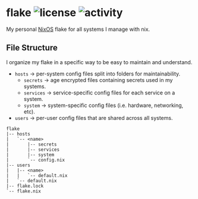 flake
![license](https://badge.hanna.lol/license/0BSD)
![activity](https://badge.hanna.lol/activity/flake)
================================================================================

My personal [NixOS](https://nixos.org) flake for all systems I manage with nix.

## File Structure

I organize my flake in a specific way to be easy to maintain and understand.

- `hosts` → per-system config files split into folders for maintainability.
  - `secrets` → age encrypted files containing secrets used in my systems.
  - `services` → service-specific config files for each service on a system.
  - `system` → system-specific config files (i.e. hardware, networking, etc).
- `users` → per-user config files that are shared across all systems.

```
flake
|-- hosts
|   `-- <name>
|       |-- secrets
|       |-- services
|       |-- system
|       `-- config.nix
|-- users
|   |-- <name>
|   |   `-- default.nix
|   `-- default.nix
|-- flake.lock
`-- flake.nix
```
